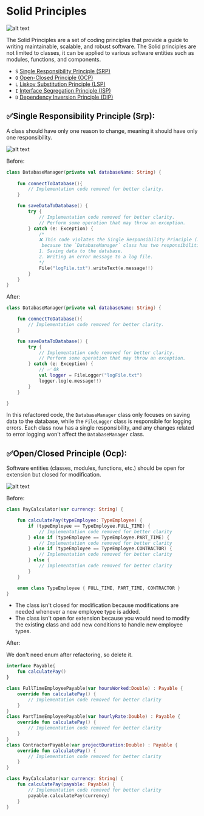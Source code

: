 <h1 id="my-title"> Solid Principles </h1>

![alt text](https://github.com/alidehkhodaei/solid-principles/raw/main/photos/solid.png)

The Solid Principles are a set of coding principles that provide a guide to writing maintainable, scalable, and robust software.
The Solid principles are not limited to classes, it can be applied to various software entities such as modules, functions, and components.

- `S` [Single Responsibility Principle (SRP)](#srp)
- `O` [Open-Closed Principle (OCP)](#ocp)
- `L` [Liskov Substitution Principle (LSP)](#lsp)
- `I` [Interface Segregation Principle (ISP)](#isp)
- `D` [Dependency Inversion Principle (DIP)](#dip)

## ✅Single Responsibility Principle (Srp): <a name="srp"></a>
A class should have only one reason to change, meaning it should have only one responsibility.

![alt text](https://github.com/alidehkhodaei/solid-principles/raw/main/photos/srp.png)

Before:

```kotlin
class DatabaseManager(private val databaseName: String) {
    
    fun connectToDatabase(){
        // Implementation code removed for better clarity.
    }

    fun saveDataToDatabase() {
        try {
            // Implementation code removed for better clarity.
            // Perform some operation that may throw an exception.
        } catch (e: Exception) {
            /* 
            ❌ This code violates the Single Responsibility Principle (SRP)
             because the `DatabaseManager` class has two responsibilities:
            1. Saving data to the database.
            2. Writing an error message to a log file.
            */
            File("logFile.txt").writeText(e.message!!)
        }
    }
}
```
After:

```kotlin
class DatabaseManager(private val databaseName: String) {

    fun connectToDatabase(){
        // Implementation code removed for better clarity.
    }

    fun saveDataToDatabase() {
        try {
            // Implementation code removed for better clarity.
            // Perform some operation that may throw an exception.
        } catch (e: Exception) {
            // ✅ Ok
            val logger = FileLogger("logFile.txt")
            logger.log(e.message!!)
        }
    }

}
``` 

In this refactored code, the `DatabaseManager` class only focuses on saving data to the database, while the `FileLogger` class is responsible
for logging errors. Each class now has a single responsibility, and any changes related to error logging won't affect the `DatabaseManager` class.

## ✅Open/Closed Principle (Ocp): <a name="ocp"></a>
Software entities (classes, modules, functions, etc.) should be open for extension but closed for modification.

![alt text](https://github.com/alidehkhodaei/solid-principles/raw/main/photos/ocp.png)

Before:

```kotlin
class PayCalculator(var currency: String) {

    fun calculatePay(typeEmployee: TypeEmployee) {
        if (typeEmployee == TypeEmployee.FULL_TIME) {
            // Implementation code removed for better clarity
        } else if (typeEmployee == TypeEmployee.PART_TIME) {
            // Implementation code removed for better clarity
        } else if (typeEmployee == TypeEmployee.CONTRACTOR) {
            // Implementation code removed for better clarity
        } else {
            // Implementation code removed for better clarity
        }
    }

    enum class TypeEmployee { FULL_TIME, PART_TIME, CONTRACTOR }
}
```
- The class isn't closed for modification because modifications are needed whenever a new employee type is added.
- The class isn't open for extension because you would need to modify the existing class and add new conditions to handle new employee types.

After:

We don't need enum after refactoring, so delete it.
```kotlin
interface Payable{
    fun calculatePay()
}
```

```kotlin
class FullTimeEmployeePayable(var hoursWorked:Double) : Payable {
    override fun calculatePay() {
        // Implementation code removed for better clarity
    }
}
class PartTimeEmployeePayable(var hourlyRate:Double) : Payable {
    override fun calculatePay() {
        // Implementation code removed for better clarity
    }
}
class ContractorPayable(var projectDuration:Double) : Payable {
    override fun calculatePay() {
        // Implementation code removed for better clarity
    }
}
```

```kotlin
class PayCalculator(var currency: String) {
    fun calculatePay(payable: Payable) {
        // Implementation code removed for better clarity
        payable.calculatePay(currency)
    }
}
```
